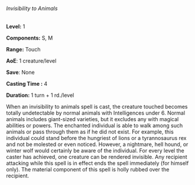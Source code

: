 ###### Invisibility to Animals

**Level:** 1

**Components:** S, M

**Range:** Touch

**AoE**: 1 creature/level

**Save**: None

**Casting Time :** 4

**Duration:** 1 turn + 1 rd./level

When an invisibility to animals spell is cast, the creature touched becomes totally undetectable by normal animals with Intelligences under 6. Normal animals includes giant-sized varieties, but it excludes any with magical abilities or powers. The enchanted individual is able to walk among such animals or pass through them as if he did not exist. For example, this individual could stand before the hungriest of lions or a tyrannosaurus rex and not be molested or even noticed. However, a nightmare, hell hound, or winter wolf would certainly be aware of the individual. For every level the caster has achieved, one creature can be rendered invisible. Any recipient attacking while this spell is in effect ends the spell immediately (for himself only). The material component of this spell is holly rubbed over the recipient.